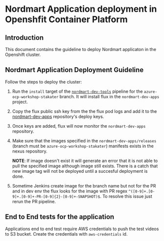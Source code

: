 # Nordmart Application deployment in Openshfit Container Platform

## Introduction

This document contains the guideline to deploy Nordmart applicaton in the Openshift cluster.

## Nordmart Application Deployment Guideline

Follow the steps to deploy the cluster:

1. Run the `install` target of the [`nordmart-dev-tools`](https://github.com/stakater-lab/nordmart-dev-tools) pipeline for the `azure-ocp-workshop-stakater` branch. It will install flux in the `nordmart-dev-apps` project.

2. Copy the flux public ssh key from the the flux pod logs and add it to the [nordmart-dev-apps](https://github.com/stakater-lab/nordmart-dev-apps) repository's deploy keys.

3. Once keys are added, flux will now monitor the `nordmart-dev-apps` repository.

4. Make sure that the images specified in the `nordmart-dev-apps/releases` (branch must be `azure-ocp-workshop-stakater`) manifests exists in the nexus repository.

   **NOTE**: If image doesn't exist it will generate an error that it is not able to pull the specified image although image still exists. There is a catch that new image tag will not be deployed until a succesful deployment is done.

5. Sometime Jenkins create image for the branch name but not for the PR and in dev env the flux looks for the image with PR regex `^([0-9]+.[0-9]+.[0-9]+-PR-[0-9]{2}-[0-9]+-SNAPSHOT)$`. To resolve this issue just rerun the PR pipeline.

## End to End tests for the application

Applications end to end test require AWS credentials to push the test videos to S3 bucket. Create the credentials with `aws-credentials` id.